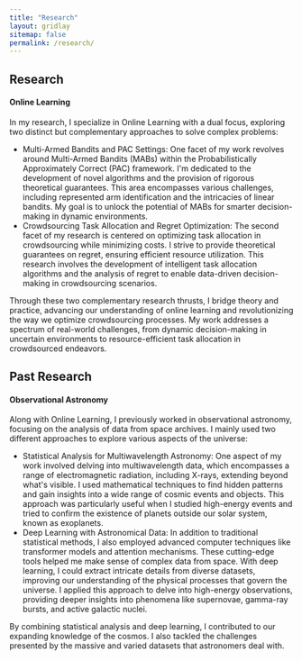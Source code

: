 ```yaml
---
title: "Research"
layout: gridlay
sitemap: false
permalink: /research/
---
```


<style>
img{
  border-radius: 10px;
}
.col-md-3 {
  margin-top:10px;
  margin-bottom:10px;
  padding:0px;
  display:block;
  overflow:hidden;
  text-align:center;
  display: table-cell;
  background: white;
  border-radius: 20px;
  height: auto;
}
iframe {
  margin:0;
  padding:0;
  width: 175px;
  display: inline;
  vertical-align: middle;
}
</style>

## Research

<div class="jumbotron">
<div class="col-md-12 col-sm-12">

<h4>Online Learning</h4>
In my research, I specialize in Online Learning with a dual focus, exploring two distinct but complementary approaches to solve complex problems:
<ul>
<li>Multi-Armed Bandits and PAC Settings:
One facet of my work revolves around Multi-Armed Bandits (MABs) within the Probabilistically Approximately Correct (PAC) framework. I'm dedicated to the development of novel algorithms and the provision of rigorous theoretical guarantees. This area encompasses various challenges, including represented arm identification and the intricacies of linear bandits. My goal is to unlock the potential of MABs for smarter decision-making in dynamic environments.
</li>
<li>Crowdsourcing Task Allocation and Regret Optimization: The second facet of my research is centered on optimizing task allocation in crowdsourcing while minimizing costs. I strive to provide theoretical guarantees on regret, ensuring efficient resource utilization. This research involves the development of intelligent task allocation algorithms and the analysis of regret to enable data-driven decision-making in crowdsourcing scenarios.
</li>
</ul>
Through these two complementary research thrusts, I bridge theory and practice, advancing our understanding of online learning and revolutionizing the way we optimize crowdsourcing processes. My work addresses a spectrum of real-world challenges, from dynamic decision-making in uncertain environments to resource-efficient task allocation in crowdsourced endeavors. 

<h2>Past Research</h2>
<h4>Observational Astronomy</h4>
Along with Online Learning, I previously worked in observational astronomy, focusing on the analysis of data from space archives. I mainly used two different approaches to explore various aspects of the universe:
<ul>
<li>Statistical Analysis for Multiwavelength Astronomy:
One aspect of my work involved delving into multiwavelength data, which encompasses a range of electromagnetic radiation, including X-rays, extending beyond what's visible. I used mathematical techniques to find hidden patterns and gain insights into a wide range of cosmic events and objects. This approach was particularly useful when I studied high-energy events and tried to confirm the existence of planets outside our solar system, known as exoplanets.
</li>
<li>Deep Learning with Astronomical Data: In addition to traditional statistical methods, I also employed advanced computer techniques like transformer models and attention mechanisms. These cutting-edge tools helped me make sense of complex data from space. With deep learning, I could extract intricate details from diverse datasets, improving our understanding of the physical processes that govern the universe. I applied this approach to delve into high-energy observations, providing deeper insights into phenomena like supernovae, gamma-ray bursts, and active galactic nuclei.
</li>
</ul>
By combining statistical analysis and deep learning, I contributed to our expanding knowledge of the cosmos. I also tackled the challenges presented by the massive and varied datasets that astronomers deal with.


</div>
</div>
